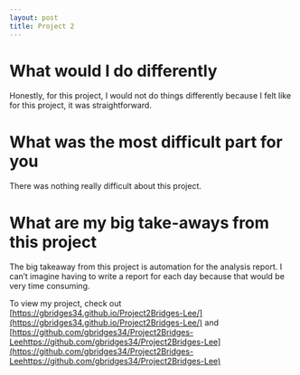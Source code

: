 ```yaml
---
layout: post
title: Project 2
---
```



# What would I do differently

Honestly, for this project, I would not do things differently because I felt like for this project, it was straightforward.

# What was the most difficult part for you

There was nothing really difficult about this project.

# What are my big take-aways from this project

The big takeaway from this project is automation for the analysis report. I can’t imagine having to write a report for each day because that would be very time consuming.


To view my project, check out [https://gbridges34.github.io/Project2Bridges-Lee/](https://gbridges34.github.io/Project2Bridges-Lee/) and [https://github.com/gbridges34/Project2Bridges-Leehttps://github.com/gbridges34/Project2Bridges-Lee](https://github.com/gbridges34/Project2Bridges-Leehttps://github.com/gbridges34/Project2Bridges-Lee)
